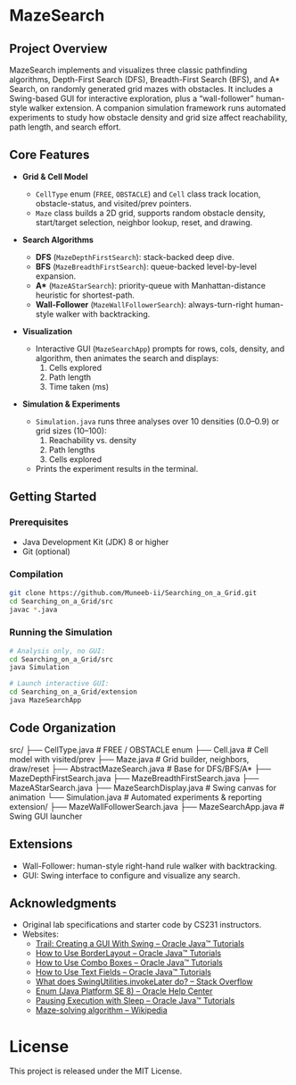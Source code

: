 # MazeSearch

## Project Overview

MazeSearch implements and visualizes three classic pathfinding algorithms, Depth-First Search (DFS), Breadth-First Search (BFS), and A* Search, on randomly generated grid mazes with obstacles. It includes a Swing-based GUI for interactive exploration, plus a “wall-follower” human-style walker extension. A companion simulation framework runs automated experiments to study how obstacle density and grid size affect reachability, path length, and search effort.

## Core Features

- **Grid & Cell Model**  
  - `CellType` enum (`FREE`, `OBSTACLE`) and `Cell` class track location, obstacle-status, and visited/prev pointers.  
  - `Maze` class builds a 2D grid, supports random obstacle density, start/target selection, neighbor lookup, reset, and drawing.

- **Search Algorithms**  
  - **DFS** (`MazeDepthFirstSearch`): stack-backed deep dive.  
  - **BFS** (`MazeBreadthFirstSearch`): queue-backed level-by-level expansion.  
  - **A\*** (`MazeAStarSearch`): priority-queue with Manhattan-distance heuristic for shortest-path.  
  - **Wall-Follower** (`MazeWallFollowerSearch`): always-turn-right human-style walker with backtracking.

- **Visualization**  
  - Interactive GUI (`MazeSearchApp`) prompts for rows, cols, density, and algorithm, then animates the search and displays:  
    1. Cells explored  
    2. Path length  
    3. Time taken (ms)

- **Simulation & Experiments**  
  - `Simulation.java` runs three analyses over 10 densities (0.0–0.9) or grid sizes (10–100):  
    1. Reachability vs. density  
    2. Path lengths  
    3. Cells explored  
  - Prints the experiment results in the terminal.

## Getting Started

### Prerequisites

- Java Development Kit (JDK) 8 or higher
- Git (optional)

### Compilation

```bash
git clone https://github.com/Muneeb-ii/Searching_on_a_Grid.git
cd Searching_on_a_Grid/src
javac *.java 
```

### Running the Simulation
```bash
# Analysis only, no GUI:
cd Searching_on_a_Grid/src
java Simulation

# Launch interactive GUI:
cd Searching_on_a_Grid/extension
java MazeSearchApp
```

## Code Organization

src/
├── CellType.java           # FREE / OBSTACLE enum
├── Cell.java               # Cell model with visited/prev
├── Maze.java               # Grid builder, neighbors, draw/reset
├── AbstractMazeSearch.java # Base for DFS/BFS/A*
├── MazeDepthFirstSearch.java
├── MazeBreadthFirstSearch.java
├── MazeAStarSearch.java
├── MazeSearchDisplay.java  # Swing canvas for animation
└── Simulation.java         # Automated experiments & reporting
extension/
├── MazeWallFollowerSearch.java
├── MazeSearchApp.java      # Swing GUI launcher

## Extensions
- Wall-Follower: human-style right-hand rule walker with backtracking.
- GUI: Swing interface to configure and visualize any search.

## Acknowledgments
- Original lab specifications and starter code by CS231 instructors.
- Websites:
  - [Trail: Creating a GUI With Swing – Oracle Java™ Tutorials](https://docs.oracle.com/javase/tutorial/uiswing/)
  - [How to Use BorderLayout – Oracle Java™ Tutorials](https://docs.oracle.com/javase/tutorial/uiswing/layout/border.html)
  - [How to Use Combo Boxes – Oracle Java™ Tutorials](https://docs.oracle.com/javase/tutorial/uiswing/components/combobox.html)
  - [How to Use Text Fields – Oracle Java™ Tutorials](https://docs.oracle.com/javase/tutorial/uiswing/components/textfield.html)
  - [What does SwingUtilities.invokeLater do? – Stack Overflow](https://stackoverflow.com/questions/6567870/what-does-swingutilities-invokelater-do)
  - [Enum (Java Platform SE 8) – Oracle Help Center](https://docs.oracle.com/javase/8/docs/api/java/lang/Enum.html)
  - [Pausing Execution with Sleep – Oracle Java™ Tutorials](https://docs.oracle.com/javase/tutorial/essential/concurrency/sleep.html)
  - [Maze-solving algorithm – Wikipedia](https://en.wikipedia.org/wiki/Maze-solving_algorithm)

# License
This project is released under the MIT License.
